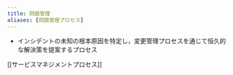 ```yaml
---
title: 問題管理
aliases: [問題管理プロセス]
---
```


- インシデントの未知の根本原因を特定し，変更管理プロセスを通じて恒久的な解決策を提案するプロセス

[[サービスマネジメントプロセス]]
